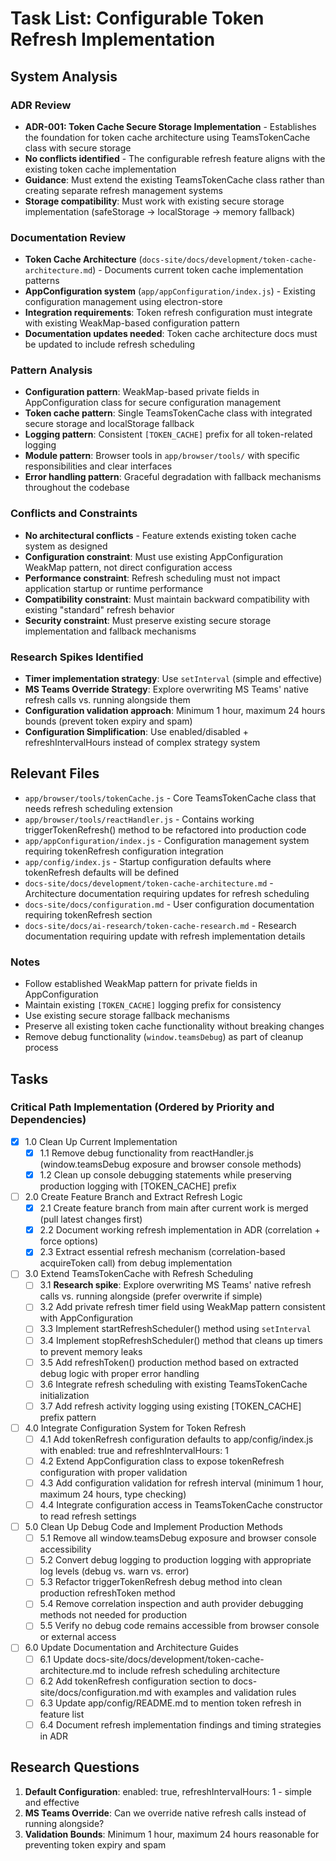 # Task List: Configurable Token Refresh Implementation

<!-- toc -->

## System Analysis

### ADR Review

- **ADR-001: Token Cache Secure Storage Implementation** - Establishes the foundation for token cache architecture using TeamsTokenCache class with secure storage
- **No conflicts identified** - The configurable refresh feature aligns with the existing token cache implementation
- **Guidance**: Must extend the existing TeamsTokenCache class rather than creating separate refresh management systems
- **Storage compatibility**: Must work with existing secure storage implementation (safeStorage → localStorage → memory fallback)

### Documentation Review

- **Token Cache Architecture** (`docs-site/docs/development/token-cache-architecture.md`) - Documents current token cache implementation patterns
- **AppConfiguration system** (`app/appConfiguration/index.js`) - Existing configuration management using electron-store
- **Integration requirements**: Token refresh configuration must integrate with existing WeakMap-based configuration pattern
- **Documentation updates needed**: Token cache architecture docs must be updated to include refresh scheduling

### Pattern Analysis

- **Configuration pattern**: WeakMap-based private fields in AppConfiguration class for secure configuration management
- **Token cache pattern**: Single TeamsTokenCache class with integrated secure storage and localStorage fallback
- **Logging pattern**: Consistent `[TOKEN_CACHE]` prefix for all token-related logging
- **Module pattern**: Browser tools in `app/browser/tools/` with specific responsibilities and clear interfaces
- **Error handling pattern**: Graceful degradation with fallback mechanisms throughout the codebase

### Conflicts and Constraints

- **No architectural conflicts** - Feature extends existing token cache system as designed
- **Configuration constraint**: Must use existing AppConfiguration WeakMap pattern, not direct configuration access
- **Performance constraint**: Refresh scheduling must not impact application startup or runtime performance
- **Compatibility constraint**: Must maintain backward compatibility with existing "standard" refresh behavior
- **Security constraint**: Must preserve existing secure storage implementation and fallback mechanisms

### Research Spikes Identified

- **Timer implementation strategy**: Use `setInterval` (simple and effective)
- **MS Teams Override Strategy**: Explore overwriting MS Teams' native refresh calls vs. running alongside them
- **Configuration validation approach**: Minimum 1 hour, maximum 24 hours bounds (prevent token expiry and spam)
- **Configuration Simplification**: Use enabled/disabled + refreshIntervalHours instead of complex strategy system

## Relevant Files

- `app/browser/tools/tokenCache.js` - Core TeamsTokenCache class that needs refresh scheduling extension
- `app/browser/tools/reactHandler.js` - Contains working triggerTokenRefresh() method to be refactored into production code
- `app/appConfiguration/index.js` - Configuration management system requiring tokenRefresh configuration integration
- `app/config/index.js` - Startup configuration defaults where tokenRefresh defaults will be defined
- `docs-site/docs/development/token-cache-architecture.md` - Architecture documentation requiring updates for refresh scheduling
- `docs-site/docs/configuration.md` - User configuration documentation requiring tokenRefresh section
- `docs-site/docs/ai-research/token-cache-research.md` - Research documentation requiring update with refresh implementation details

### Notes

- Follow established WeakMap pattern for private fields in AppConfiguration
- Maintain existing `[TOKEN_CACHE]` logging prefix for consistency
- Use existing secure storage fallback mechanisms
- Preserve all existing token cache functionality without breaking changes
- Remove debug functionality (`window.teamsDebug`) as part of cleanup process

## Tasks

### Critical Path Implementation (Ordered by Priority and Dependencies)

- [x] 1.0 Clean Up Current Implementation
  - [x] 1.1 Remove debug functionality from reactHandler.js (window.teamsDebug exposure and browser console methods)  
  - [x] 1.2 Clean up console debugging statements while preserving production logging with [TOKEN_CACHE] prefix

- [ ] 2.0 Create Feature Branch and Extract Refresh Logic
  - [x] 2.1 Create feature branch from main after current work is merged (pull latest changes first)
  - [x] 2.2 Document working refresh implementation in ADR (correlation + force options)
  - [x] 2.3 Extract essential refresh mechanism (correlation-based acquireToken call) from debug implementation

- [ ] 3.0 Extend TeamsTokenCache with Refresh Scheduling  
  - [ ] 3.1 **Research spike**: Explore overwriting MS Teams' native refresh calls vs. running alongside (prefer overwrite if simple)
  - [ ] 3.2 Add private refresh timer field using WeakMap pattern consistent with AppConfiguration
  - [ ] 3.3 Implement startRefreshScheduler() method using `setInterval`
  - [ ] 3.4 Implement stopRefreshScheduler() method that cleans up timers to prevent memory leaks
  - [ ] 3.5 Add refreshToken() production method based on extracted debug logic with proper error handling
  - [ ] 3.6 Integrate refresh scheduling with existing TeamsTokenCache initialization
  - [ ] 3.7 Add refresh activity logging using existing [TOKEN_CACHE] prefix pattern

- [ ] 4.0 Integrate Configuration System for Token Refresh
  - [ ] 4.1 Add tokenRefresh configuration defaults to app/config/index.js with enabled: true and refreshIntervalHours: 1
  - [ ] 4.2 Extend AppConfiguration class to expose tokenRefresh configuration with proper validation
  - [ ] 4.3 Add configuration validation for refresh interval (minimum 1 hour, maximum 24 hours, type checking) 
  - [ ] 4.4 Integrate configuration access in TeamsTokenCache constructor to read refresh settings

- [ ] 5.0 Clean Up Debug Code and Implement Production Methods
  - [ ] 5.1 Remove all window.teamsDebug exposure and browser console accessibility
  - [ ] 5.2 Convert debug logging to production logging with appropriate log levels (debug vs. warn vs. error)
  - [ ] 5.3 Refactor triggerTokenRefresh debug method into clean production refreshToken method
  - [ ] 5.4 Remove correlation inspection and auth provider debugging methods not needed for production
  - [ ] 5.5 Verify no debug code remains accessible from browser console or external access

- [ ] 6.0 Update Documentation and Architecture Guides
  - [ ] 6.1 Update docs-site/docs/development/token-cache-architecture.md to include refresh scheduling architecture
  - [ ] 6.2 Add tokenRefresh configuration section to docs-site/docs/configuration.md with examples and validation rules
  - [ ] 6.3 Update app/config/README.md to mention token refresh in feature list
  - [ ] 6.4 Document refresh implementation findings and timing strategies in ADR

## Research Questions

1. **Default Configuration**: enabled: true, refreshIntervalHours: 1 - simple and effective
2. **MS Teams Override**: Can we override native refresh calls instead of running alongside?
3. **Validation Bounds**: Minimum 1 hour, maximum 24 hours reasonable for preventing token expiry and spam